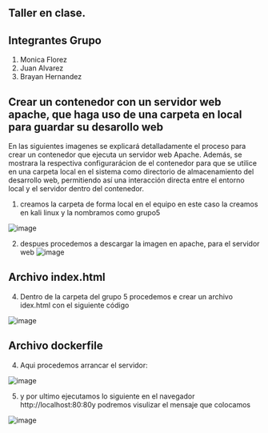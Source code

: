 ## Taller en clase.
## Integrantes Grupo

1. Monica Florez
2. Juan Alvarez
3. Brayan Hernandez

## Crear un contenedor con un servidor web apache, que haga uso de una carpeta en local para guardar su desarollo web

En las siguientes  imagenes se explicará detalladamente el proceso para crear un contenedor que ejecuta un servidor web Apache. Además, se mostrara la respectiva configurarácion de  el contenedor para que se utilice en una carpeta local en el sistema como directorio de almacenamiento del desarrollo web, permitiendo así una interacción directa entre el entorno local y el servidor dentro del contenedor.


1. creamos la carpeta de forma local en el equipo en este caso la creamos en kali linux  y la nombramos  como grupo5

![image](https://github.com/user-attachments/assets/efc86b16-ffd3-481a-949e-cba953e427a0)

2. despues procedemos a descargar la imagen en apache, para el servidor web
![image](https://github.com/user-attachments/assets/44f3c438-c5f9-49f9-9327-ddb224075366)

## Archivo index.html

4. Dentro de la carpeta del grupo 5 procedemos e crear un archivo idex.html con el siguiente código

![image](https://github.com/user-attachments/assets/540ede8a-5388-4ee2-b0df-d6240250d816)


## Archivo dockerfile







4. Aqui procedemos arrancar el servidor:

![image](https://github.com/user-attachments/assets/6dc73b94-5210-45c3-9bd7-1d1926f9e7d0)



5. y por ultimo ejecutamos lo siguiente en el navegador http://localhost:80:80y podremos visulizar el mensaje que colocamos

![image](https://github.com/user-attachments/assets/c0a8927f-94e8-4840-974d-82c0c1debd7e)

























